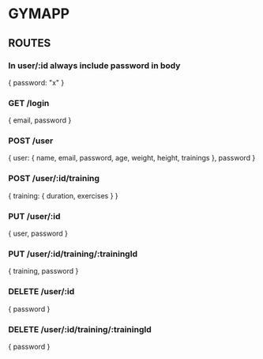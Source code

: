 # GYMAPP

## ROUTES

### In user/:id always include password in body

{
password: "x"
}

### GET /login

{
email,
password
}

### POST /user

{
user: {
name,
email,
password,
age,
weight,
height,
trainings
},
password
}

### POST /user/:id/training

{
training: {
duration,
exercises
}
}

### PUT /user/:id

{
user,
password
}

### PUT /user/:id/training/:trainingId

{
training,
password
}

### DELETE /user/:id

{
password
}

### DELETE /user/:id/training/:trainingId

{
password
}
